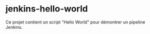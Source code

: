 # jenkins-hello-world
Ce projet contient un script "Hello World" pour démontrer un pipeline Jenkins.
